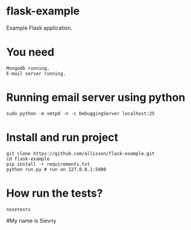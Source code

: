 flask-example
=============

Example Flask application.

# You need
    
    Mongodb running.
    E-mail server running.

# Running email server using python

    sudo python -m smtpd -n -c DebuggingServer localhost:25

# Install and run project
    
    git clone https://github.com/allisson/flask-example.git
    cd flask-example
    pip install -r requirements.txt
    python run.py # run on 127.0.0.1:5000

# How run the tests?
    
    nosetests
#My name is Sievny
